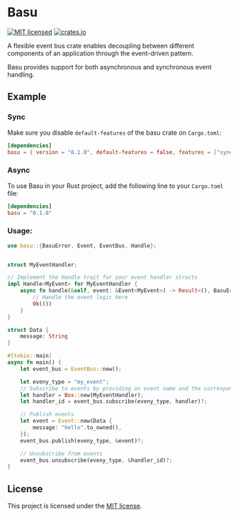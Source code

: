 # Basu
[![MIT licensed](https://img.shields.io/badge/license-MIT-blue.svg)](https://github.com/leonzchang/basu/blob/main/LICENSE)
[![crates.io](https://img.shields.io/crates/v/basu)](
https://crates.io/crates/basu)

A flexible event bus crate enables decoupling between different components of an application through the event-driven pattern.

Basu provides support for both asynchronous and synchronous event handling.

## Example

### Sync
Make sure you disable `default-features` of the basu crate on `Cargo.toml`:

```toml
[dependencies]
basu = { version = "0.1.0", default-features = false, features = ["sync"] }
```

### Async
To use Basu in your Rust project, add the following line to your `Cargo.toml` file:

```toml
[dependencies]
basu = "0.1.0"
```

###  Usage:
```rust
use basu::{BasuError, Event, EventBus, Handle};


struct MyEventHandler;

// Implement the Handle trait for your event handler structs
impl Handle<MyEvent> for MyEventHandler {
    async fn handle(&self, event: &Event<MyEvent>) -> Result<(), BasuError> {
        // Handle the event logic here
        Ok(())
    }
}

struct Data {
    message: String
}

#[tokio::main]
async fn main() {
    let event_bus = EventBus::new();

    let eveny_type = "my_event";
    // Subscribe to events by providing an event name and the corresponding event handler
    let handler = Box::new(MyEventHandler);
    let handler_id = event_bus.subscribe(eveny_type, handler)?;

    // Publish events
    let event = Event::new(Data {
        message: "hello".to_owned(),
    });
    event_bus.publish(eveny_type, &event)?;

    // Unsubscribe from events
    event_bus.unsubscribe(eveny_type, &handler_id)?;
}
```

## License
This project is licensed under the [MIT license](https://github.com/leonzchang/basu/blob/main/LICENSE).